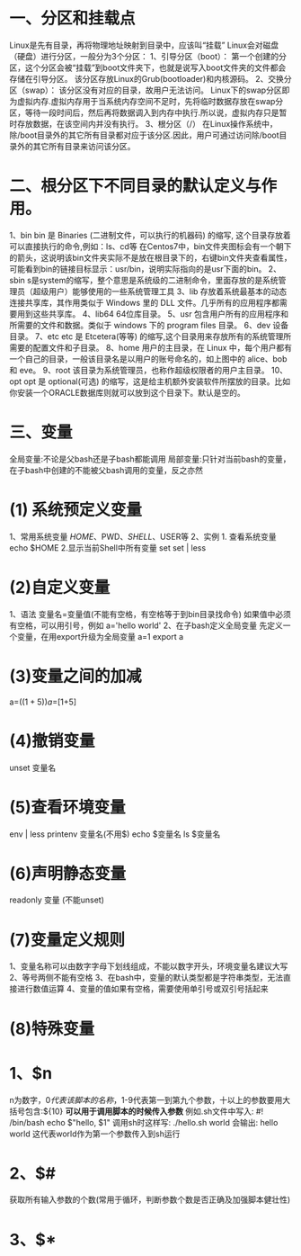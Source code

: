 # 一、分区和挂载点
Linux是先有目录，再将物理地址映射到目录中，应该叫“挂载”
Linux会对磁盘（硬盘）进行分区，一般分为3个分区：
1、引导分区（boot）：
  第一个创建的分区，这个分区会被“挂载”到boot文件夹下，也就是说写入boot文件夹的文件都会存储在引导分区。
  该分区存放Linux的Grub(bootloader)和内核源码。
2、交换分区（swap）：
  该分区没有对应的目录，故用户无法访问。
  Linux下的swap分区即为虚拟内存.虚拟内存用于当系统内存空间不足时，先将临时数据存放在swap分区，等待一段时间后，然后再将数据调入到内存中执行.所以说，虚拟内存只是暂时存放数据，在该空间内并没有执行。
3、根分区（/）
  在Linux操作系统中，除/boot目录外的其它所有目录都对应于该分区.因此，用户可通过访问除/boot目录外的其它所有目录来访问该分区。

# 二、根分区下不同目录的默认定义与作用。
1、bin
   bin 是 Binaries (二进制文件，可以执行的机器码) 的缩写, 这个目录存放着可以直接执行的命令,例如：ls、cd等
   在Centos7中，bin文件夹图标会有一个朝下的箭头，这说明该bin文件夹实际不是放在根目录下的，右键bin文件夹查看属性，可能看到bin的链接目标显示：usr/bin，说明实际指向的是usr下面的bin。
2、sbin
   s是system的缩写，整个意思是系统级的二进制命令，里面存放的是系统管理员（超级用户）能够使用的一些系统管理工具
3、lib
   存放着系统最基本的动态连接共享库，其作用类似于 Windows 里的 DLL 文件。几乎所有的应用程序都需要用到这些共享库。
4、lib64
   64位库目录。
5、usr
   包含用户所有的应用程序和所需要的文件和数据。类似于 windows 下的 program files 目录。
6、dev
   设备目录。
7、etc
   etc 是 Etcetera(等等) 的缩写,这个目录用来存放所有的系统管理所需要的配置文件和子目录。
8、home
   用户的主目录，在 Linux 中，每个用户都有一个自己的目录，一般该目录名是以用户的账号命名的，如上图中的 alice、bob 和 eve。
9、root
   该目录为系统管理员，也称作超级权限者的用户主目录。
10、opt
   opt 是 optional(可选) 的缩写，这是给主机额外安装软件所摆放的目录。比如你安装一个ORACLE数据库则就可以放到这个目录下。默认是空的。


# 三、变量
全局变量:不论是父bash还是子bash都能调用
局部变量:只针对当前bash的变量，在子bash中创建的不能被父bash调用的变量，反之亦然
# (1) 系统预定义变量
  1、常用系统变量
  $HOME、$PWD、$SHELL、$USER等
  2、实例
    1. 查看系统变量
    echo $HOME
    2.显示当前Shell中所有变量
    set
    set | less
# (2)自定义变量
  1、语法
  变量名=变量值(不能有空格，有空格等于到bin目录找命令)
  如果值中必须有空格，可以用引号，例如
  a='hello world'
  2、在子bash定义全局变量
  先定义一个变量，在用export升级为全局变量
  a=1
  export a
# (3)变量之间的加减
  a=$((1+5))
  a=$[1+5] 
# (4)撤销变量
  unset 变量名
# (5)查看环境变量
  env | less
  printenv 变量名(不用$)
  echo $变量名
  ls $变量名
# (6)声明静态变量
  readonly 变量  (不能unset)
# (7)变量定义规则
  1、变量名称可以由数字字母下划线组成，不能以数字开头，环境变量名建议大写
  2、等号两侧不能有空格
  3、在bash中，变量的默认类型都是字符串类型，无法直接进行数值运算
  4、变量的值如果有空格，需要使用单引号或双引号括起来

# (8)特殊变量
  # 1、$n  
  n为数字，$0代表该脚本的名称，$1-9代表第一到第九个参数，十以上的参数要用大括号包含:${10}
  **可以用于调用脚本的时候传入参数**
  例如.sh文件中写入:
  #! /bin/bash
  echo $"hello, $1"
  调用sh时这样写:
  ./hello.sh world
  会输出:
  hello world  这代表world作为第一个参数传入到sh运行
  # 2、$#
  获取所有输入参数的个数(常用于循环，判断参数个数是否正确及加强脚本健壮性)
  # 3、$*
  


